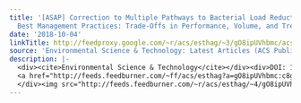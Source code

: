```yaml
---
title: '[ASAP] Correction to Multiple Pathways to Bacterial Load Reduction by Stormwater
  Best Management Practices: Trade-Offs in Performance, Volume, and Treated Area'
date: '2018-10-04'
linkTitle: http://feedproxy.google.com/~r/acs/esthag/~3/gO8ipUVhbmc/acs.est.8b04831
source: 'Environmental Science & Technology: Latest Articles (ACS Publications)'
description: |-
  <div><cite>Environmental Science & Technology</cite></div><div>DOI: 10.1021/acs.est.8b04831</div><div class="feedflare">
  <a href="http://feeds.feedburner.com/~ff/acs/esthag?a=gO8ipUVhbmc:c8gaF4bPvvA:yIl2AUoC8zA"><img src="http://feeds.feedburner.com/~ff/acs/esthag?d=yIl2AUoC8zA" border="0"></img></a>
  </div><img src="http://feeds.feedburner.com/~r/acs/esthag/~4/gO8ipUVhbmc" height="1" width="1" alt=""/>
---
```

